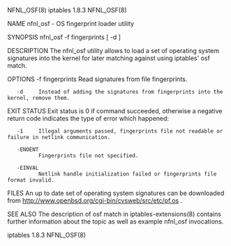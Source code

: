 NFNL_OSF(8)                                                                                                                                          iptables 1.8.3                                                                                                                                         NFNL_OSF(8)

NAME
       nfnl_osf - OS fingerprint loader utility

SYNOPSIS
       nfnl_osf -f fingerprints [ -d ]

DESCRIPTION
       The nfnl_osf utility allows to load a set of operating system signatures into the kernel for later matching against using iptables' osf match.

OPTIONS
       -f fingerprints
              Read signatures from file fingerprints.

       -d     Instead of adding the signatures from fingerprints into the kernel, remove them.

EXIT STATUS
       Exit status is 0 if command succeeded, otherwise a negative return code indicates the type of error which happened:

       -1     Illegal arguments passed, fingerprints file not readable or failure in netlink communication.

       -ENOENT
              Fingerprints file not specified.

       -EINVAL
              Netlink handle initialization failed or fingerprints file format invalid.

FILES
       An up to date set of operating system signatures can be downloaded from http://www.openbsd.org/cgi-bin/cvsweb/src/etc/pf.os .

SEE ALSO
       The description of osf match in iptables-extensions(8) contains further information about the topic as well as example nfnl_osf invocations.

iptables 1.8.3                                                                                                                                                                                                                                                                                              NFNL_OSF(8)
